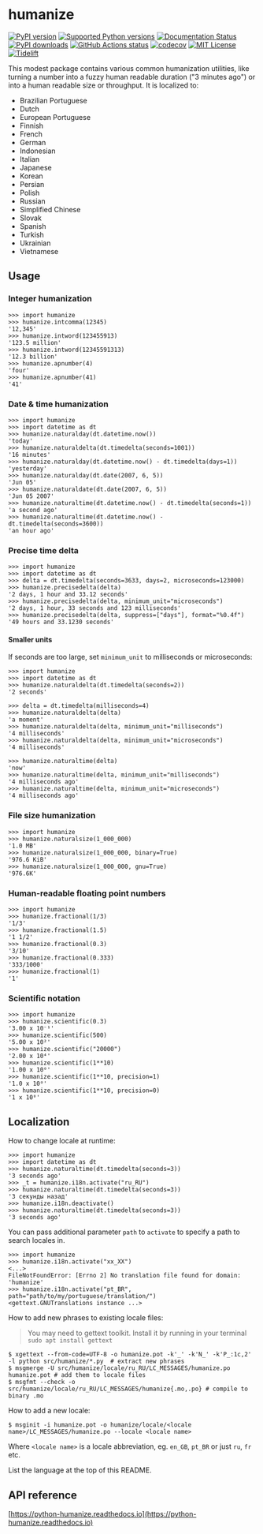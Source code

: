 # humanize

[![PyPI version](https://img.shields.io/pypi/v/humanize.svg?logo=pypi&logoColor=FFE873)](https://pypi.org/project/humanize/)
[![Supported Python versions](https://img.shields.io/pypi/pyversions/humanize.svg?logo=python&logoColor=FFE873)](https://pypi.org/project/humanize/)
[![Documentation Status](https://readthedocs.org/projects/python-humanize/badge/?version=latest)](https://python-humanize.readthedocs.io/en/latest/?badge=latest)
[![PyPI downloads](https://img.shields.io/pypi/dm/humanize.svg)](https://pypistats.org/packages/humanize)
[![GitHub Actions status](https://github.com/jmoiron/humanize/workflows/Test/badge.svg)](https://github.com/jmoiron/humanize/actions)
[![codecov](https://codecov.io/gh/hugovk/humanize/branch/master/graph/badge.svg)](https://codecov.io/gh/hugovk/humanize)
[![MIT License](https://img.shields.io/github/license/jmoiron/humanize.svg)](LICENCE)
[![Tidelift](https://tidelift.com/badges/package/pypi/humanize)](https://tidelift.com/subscription/pkg/pypi-humanize?utm_source=pypi-humanize&utm_medium=badge)

This modest package contains various common humanization utilities, like turning
a number into a fuzzy human readable duration ("3 minutes ago") or into a human
readable size or throughput. It is localized to:

* Brazilian Portuguese
* Dutch
* European Portuguese
* Finnish
* French
* German
* Indonesian
* Italian
* Japanese
* Korean
* Persian
* Polish
* Russian
* Simplified Chinese
* Slovak
* Spanish
* Turkish
* Ukrainian
* Vietnamese

## Usage

### Integer humanization

```pycon
>>> import humanize
>>> humanize.intcomma(12345)
'12,345'
>>> humanize.intword(123455913)
'123.5 million'
>>> humanize.intword(12345591313)
'12.3 billion'
>>> humanize.apnumber(4)
'four'
>>> humanize.apnumber(41)
'41'
```

### Date & time humanization

```pycon
>>> import humanize
>>> import datetime as dt
>>> humanize.naturalday(dt.datetime.now())
'today'
>>> humanize.naturaldelta(dt.timedelta(seconds=1001))
'16 minutes'
>>> humanize.naturalday(dt.datetime.now() - dt.timedelta(days=1))
'yesterday'
>>> humanize.naturalday(dt.date(2007, 6, 5))
'Jun 05'
>>> humanize.naturaldate(dt.date(2007, 6, 5))
'Jun 05 2007'
>>> humanize.naturaltime(dt.datetime.now() - dt.timedelta(seconds=1))
'a second ago'
>>> humanize.naturaltime(dt.datetime.now() - dt.timedelta(seconds=3600))
'an hour ago'
```

### Precise time delta

```pycon
>>> import humanize
>>> import datetime as dt
>>> delta = dt.timedelta(seconds=3633, days=2, microseconds=123000)
>>> humanize.precisedelta(delta)
'2 days, 1 hour and 33.12 seconds'
>>> humanize.precisedelta(delta, minimum_unit="microseconds")
'2 days, 1 hour, 33 seconds and 123 milliseconds'
>>> humanize.precisedelta(delta, suppress=["days"], format="%0.4f")
'49 hours and 33.1230 seconds'
```

#### Smaller units

If seconds are too large, set `minimum_unit` to milliseconds or microseconds:

```pycon
>>> import humanize
>>> import datetime as dt
>>> humanize.naturaldelta(dt.timedelta(seconds=2))
'2 seconds'
```
```pycon
>>> delta = dt.timedelta(milliseconds=4)
>>> humanize.naturaldelta(delta)
'a moment'
>>> humanize.naturaldelta(delta, minimum_unit="milliseconds")
'4 milliseconds'
>>> humanize.naturaldelta(delta, minimum_unit="microseconds")
'4 milliseconds'
```
```pycon
>>> humanize.naturaltime(delta)
'now'
>>> humanize.naturaltime(delta, minimum_unit="milliseconds")
'4 milliseconds ago'
>>> humanize.naturaltime(delta, minimum_unit="microseconds")
'4 milliseconds ago'
```

### File size humanization

```pycon
>>> import humanize
>>> humanize.naturalsize(1_000_000)
'1.0 MB'
>>> humanize.naturalsize(1_000_000, binary=True)
'976.6 KiB'
>>> humanize.naturalsize(1_000_000, gnu=True)
'976.6K'
```

### Human-readable floating point numbers

```pycon
>>> import humanize
>>> humanize.fractional(1/3)
'1/3'
>>> humanize.fractional(1.5)
'1 1/2'
>>> humanize.fractional(0.3)
'3/10'
>>> humanize.fractional(0.333)
'333/1000'
>>> humanize.fractional(1)
'1'
```

### Scientific notation

```pycon
>>> import humanize
>>> humanize.scientific(0.3)
'3.00 x 10⁻¹'
>>> humanize.scientific(500)
'5.00 x 10²'
>>> humanize.scientific("20000")
'2.00 x 10⁴'
>>> humanize.scientific(1**10)
'1.00 x 10⁰'
>>> humanize.scientific(1**10, precision=1)
'1.0 x 10⁰'
>>> humanize.scientific(1**10, precision=0)
'1 x 10⁰'
```

## Localization

How to change locale at runtime:

```pycon
>>> import humanize
>>> import datetime as dt
>>> humanize.naturaltime(dt.timedelta(seconds=3))
'3 seconds ago'
>>> _t = humanize.i18n.activate("ru_RU")
>>> humanize.naturaltime(dt.timedelta(seconds=3))
'3 секунды назад'
>>> humanize.i18n.deactivate()
>>> humanize.naturaltime(dt.timedelta(seconds=3))
'3 seconds ago'
```

You can pass additional parameter `path` to `activate` to specify a path to search
locales in.

```pycon
>>> import humanize
>>> humanize.i18n.activate("xx_XX")
<...>
FileNotFoundError: [Errno 2] No translation file found for domain: 'humanize'
>>> humanize.i18n.activate("pt_BR", path="path/to/my/portuguese/translation/")
<gettext.GNUTranslations instance ...>
```

How to add new phrases to existing locale files:

> You may need to gettext toolkit. Install it by running in your terminal `sudo apt install gettext`

```console
$ xgettext --from-code=UTF-8 -o humanize.pot -k'_' -k'N_' -k'P_:1c,2' -l python src/humanize/*.py  # extract new phrases
$ msgmerge -U src/humanize/locale/ru_RU/LC_MESSAGES/humanize.po humanize.pot # add them to locale files
$ msgfmt --check -o src/humanize/locale/ru_RU/LC_MESSAGES/humanize{.mo,.po} # compile to binary .mo
```

How to add a new locale:

```console
$ msginit -i humanize.pot -o humanize/locale/<locale name>/LC_MESSAGES/humanize.po --locale <locale name>
```

Where `<locale name>` is a locale abbreviation, eg. `en_GB`, `pt_BR` or just `ru`, `fr`
etc.

List the language at the top of this README.

## API reference

[https://python-humanize.readthedocs.io](https://python-humanize.readthedocs.io)
